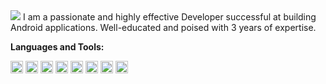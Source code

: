 
<img src="https://wallpapercave.com/wp/wp9109396.jpg"/>
I am a passionate and highly effective Developer successful at building Android applications. Well-educated and
poised with 3 years of expertise.

<p dir="auto"><strong>Languages and Tools:</strong></p>
<p dir="auto"><code><a target="_blank" rel="noopener noreferrer" href="https://cdn-icons-png.flaticon.com/512/226/226770.png"><img height="20" src="https://cdn-icons-png.flaticon.com/512/226/226770.png" style="max-width: 100%;"></a></code>
<code><a target="_blank" rel="noopener noreferrer" href="https://1.bp.blogspot.com/-LgTa-xDiknI/X4EflN56boI/AAAAAAAAPuk/24YyKnqiGkwRS9-_9suPKkfsAwO4wHYEgCLcBGAsYHQ/s0/image9.png"><img height="20" src="https://1.bp.blogspot.com/-LgTa-xDiknI/X4EflN56boI/AAAAAAAAPuk/24YyKnqiGkwRS9-_9suPKkfsAwO4wHYEgCLcBGAsYHQ/s0/image9.png" style="max-width: 100%;"></a></code>
<code><a target="_blank" rel="noopener noreferrer" href="https://cdn-icons-png.flaticon.com/512/226/226777.png"><img height="20" src="https://cdn-icons-png.flaticon.com/512/226/226777.png" style="max-width: 100%;"></a></code>
<code><a target="_blank" rel="noopener noreferrer" href="https://cdn-icons-png.flaticon.com/512/5968/5968350.png"><img height="20" src="https://cdn-icons-png.flaticon.com/512/5968/5968350.png" style="max-width: 100%;"></a></code>
<code><a target="_blank" rel="noopener noreferrer" href="https://toppng.com/uploads/preview/c-programming-icon-c-programming-language-logo-11562945679duaxtn3yq0.png"><img height="20" src="https://toppng.com/uploads/preview/c-programming-icon-c-programming-language-logo-11562945679duaxtn3yq0.png" style="max-width: 100%;"></a></code>
<code><a target="_blank" rel="noopener noreferrer" href="https://cdn.worldvectorlogo.com/logos/kotlin.svg"><img height="20" src="https://cdn.worldvectorlogo.com/logos/kotlin.svg" style="max-width: 100%;"></a></code>
<code><a target="_blank" rel="noopener noreferrer" href="https://www.clipartmax.com/png/middle/243-2432711_azure-sql-database-icon.png"><img height="20" src="https://www.clipartmax.com/png/middle/243-2432711_azure-sql-database-icon.png" style="max-width: 100%;"></a></code>
<code><a target="_blank" rel="noopener noreferrer" href="https://img1.freepng.fr/20180417/irq/kisspng-firebase-cloud-messaging-computer-icons-google-clo-github-5ad5d3cde70706.9853526815239628299463.jpg"><img height="20" src="https://img1.freepng.fr/20180417/irq/kisspng-firebase-cloud-messaging-computer-icons-google-clo-github-5ad5d3cde70706.9853526815239628299463.jpg" style="max-width: 100%;"></a></code>
</p>

